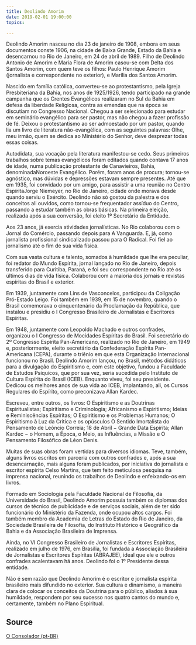 ```yaml
---
title: Deolindo Amorim
date: 2019-02-01 19:00:00
topics: 

---
```



Deolindo Amorim nasceu no dia 23 de janeiro de 1908, embora em seus documentos conste 1906, na cidade de Baixa Grande, Estado da Bahia e desencarnou no Rio de Janeiro, em 24 de abril de 1989. Filho de Deolindo Antonio de Amorim e Maria Flora de Amorim casou-se com Delta dos Santos Amorim, com quem teve os filhos: Paulo Henrique Amorim (jornalista e correspondente no exterior), e Marília dos Santos Amorim.

Nascido em família católica, converteu-se ao protestantismo, pela Igreja Presbiteriana da Bahia, nos anos de 1925/1926, tendo participado na grande campanha que os Crentes Evangélicos realizaram no Sul da Bahia em defesa da liberdade Religiosa, contra as emendas que na época se discutiam no Congresso Nacional. Chegou a ser selecionado para estudar em seminário evangélico para ser pastor, mas não chegou a fazer profissão de fé. Deixou o protestantismo ao ser admoestado por um pastor, quando lia um livro de literatura não-evangélica, com as seguintes palavras: Olhe, meu irmão, quem se dedica ao Ministério do Senhor, deve desprezar todas essas coisas.

Autodidata, sua vocação pela literatura manifestou-se cedo. Seus primeiros trabalhos sobre temas evangélicos foram editados quando contava 17 anos de idade, numa publicação protestante de Canavieiros, Bahia, denominadaNoroeste Evangélico. Porém, foram anos de procura; tornou-se agnóstico, mas dúvidas e depressões estavam sempre presentes. Até que em 1935, foi convidado por um amigo, para assistir a uma reunião no Centro EspíritaJorge Niemeyer, no Rio de Janeiro, cidade onde morava desde quando serviu o Exército. Deolindo não só gostou da palestra e dos conceitos ali ouvidos, como tornou-se frequentador assíduo do Centro, passando a estudar também as obras básicas. Na primeira eleição, realizada após a sua conversão, foi eleito 1º  Secretário da Entidade.

Aos 23 anos, já exercia atividades jornalísticas. No Rio colaborou com o Jornal do Comércio, passando depois para A Vanguarda. E, já, como jornalista profissional sindicalizado passou para O Radical. Foi fiel ao jornalismo até o fim de sua vida física.

Com sua vasta cultura e talento, somados à humildade que lhe era peculiar, foi redator do Mundo Espírita, jornal lançado no Rio de Janeiro, depois transferido para Curitiba, Paraná, e foi seu correspondente no Rio até os últimos dias de vida física. Colaborou com a maioria dos jornais e revistas espíritas do Brasil e exterior.

Em 1939, juntamente com Lins de Vasconcelos, participou da Coligação Pró-Estado Leigo. Foi também em 1939, em 15 de novembro, quando o Brasil comemorava o cinquentenário da Proclamação da República, que instalou e presidiu o I Congresso Brasileiro de Jornalistas e Escritores Espíritas.

Em 1948, juntamente com Leopoldo Machado e outros confrades, organizou o I Congresso de Mocidades Espíritas do Brasil. Foi secretário do 2º Congresso Espírita Pan-Americano, realizado no Rio de Janeiro, em 1949 e, posteriormente, eleito secretário da Confederação Espírita Pan-Americana (CEPA), durante o triênio em que esta Organização Internacional funcionou no Brasil. Deolindo Amorim lançou, no Brasil, métodos didáticos para a divulgação do Espiritismo e, com este objetivo, fundou a Faculdade de Estudos Psíquicos, que por sua vez, seria sucedida pelo Instituto de Cultura Espírita do Brasil (ICEB). Enquanto viveu, foi seu presidente. Dedicou os melhores anos de sua vida ao ICEB, implantando, ali, os Cursos Regulares do Espírito, como preconizava Allan Kardec.

Escreveu, entre outros, os livros: O Espiritismo e as Doutrinas Espiritualistas; Espiritismo e Criminologia; Africanismo e Espiritismo; Ideias e Reminiscências Espíritas; O Espiritismo e os Problemas Humanos; O Espiritismo à Luz da Crítica e os opúsculos O Sentido Imortalista do Pensamento de Leôncio Correia; 18 de Abril − Grande Data Espírita; Allan Kardec − o Homem, a Época, o Meio, as Influências, a Missão e O Pensamento Filosófico de Léon Denis.

Muitas de suas obras foram vertidas para diversos idiomas. Teve, também, alguns livros escritos em parceria com outros confrades e, após a sua desencarnação, mais alguns foram publicados, por iniciativa do jornalista e escritor espírita Celso Martins, que tem feito meticulosa pesquisa na imprensa nacional, reunindo os trabalhos de Deolindo e enfeixando-os em livros.
 

Formado em Sociologia pela Faculdade Nacional de Filosofia, da Universidade do Brasil, Deolindo Amorim possuía também os diplomas dos cursos de técnico de publicidade e de serviços sociais, além de ter sido funcionário do Ministério da Fazenda, onde ocupou altos cargos. Foi também membro da Academia de Letras do Estado do Rio de Janeiro, da Sociedade Brasileira de Filosofia, do Instituto Histórico e Geográfico da Bahia e da Associação Brasileira de Imprensa.

Ainda, no VI Congresso Brasileiro de Jornalistas e Escritores Espíritas, realizado em julho de 1976, em Brasília, foi fundada a Associação Brasileira de Jornalistas e Escritores Espíritas (ABRAJEE), ideal que ele e outros confrades acalentavam há anos. Deolindo foi o 1º Presidente dessa entidade.

Não é sem razão que Deolindo Amorim é o escritor e jornalista espírita brasileiro mais difundido no exterior. Sua cultura e dinamismo, a maneira clara de colocar os conceitos da Doutrina para o público, aliados à sua humildade, respondem por seu sucesso nos quatro cantos do mundo e, certamente, também no Plano Espiritual.
 
## Source
[O Consolador (pt-BR)](http://www.oconsolador.com.br/linkfixo/biografias/deolindo.html)



